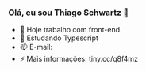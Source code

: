 ### Olá, eu sou Thiago Schwartz 👋

<!--
**thiagocanali/thiagocanali** is a ✨ _special_ ✨ repository because its `README.md` (this file) appears on your GitHub profile.
-->

- 🔭 Hoje trabalho com front-end.
- 🌱 Estudando Typescript
- 📫 E-mail: 
- ⚡ Mais informações: tiny.cc/q8f4mz
